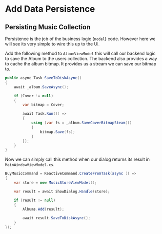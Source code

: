 # Add Data Persistence

## Persisting Music Collection

Persistence is the job of the business logic \(`model`\) code. However here we will see its very simple to wire this up to the UI.

Add the following method to `AlbumViewModel` this will call our backend logic to save the Album to the users collection. The backend also provides a way to cache the album bitmap. It provides us a stream we can save our bitmap to.

```csharp
public async Task SaveToDiskAsync()
{
    await _album.SaveAsync();

    if (Cover != null)
    {
        var bitmap = Cover;

        await Task.Run(() =>
        {
            using (var fs = _album.SaveCoverBitmapSteam())
            {
                bitmap.Save(fs);
            }
        });
    }
}
```

Now we can simply call this method when our dialog returns its result in `MainWindowViewModel.cs`.

```csharp
BuyMusicCommand = ReactiveCommand.CreateFromTask(async () =>
{
    var store = new MusicStoreViewModel();

    var result = await ShowDialog.Handle(store);

    if (result != null)
    {
        Albums.Add(result);

        await result.SaveToDiskAsync();
    }
});
```

